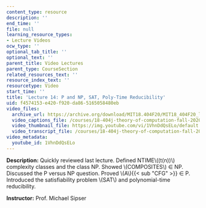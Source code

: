 ```yaml
---
content_type: resource
description: ''
end_time: ''
file: null
learning_resource_types:
- Lecture Videos
ocw_type: ''
optional_tab_title: ''
optional_text: ''
parent_title: Video Lectures
parent_type: CourseSection
related_resources_text: ''
resource_index_text: ''
resourcetype: Video
start_time: ''
title: 'Lecture 14: P and NP, SAT, Poly-Time Reducibility'
uid: f4574153-e420-f920-da86-5165058480eb
video_files:
  archive_url: https://archive.org/download/MIT18.404F20/MIT18_404F20_lec14_300k.mp4
  video_captions_file: /courses/18-404j-theory-of-computation-fall-2020/9de000fde14f5dffaffb00bc0102bdcd_1VhnDdQsELo.vtt
  video_thumbnail_file: https://img.youtube.com/vi/1VhnDdQsELo/default.jpg
  video_transcript_file: /courses/18-404j-theory-of-computation-fall-2020/1f8c07520728f22bf88196d3f138be69_1VhnDdQsELo.pdf
video_metadata:
  youtube_id: 1VhnDdQsELo
---
```


**Description:** Quickly reviewed last lecture. Defined NTIME\\((t(n))\\) complexity classes and the class NP. Showed \\(COMPOSITES\\) ∈ NP. Discussed the P versus NP question. Proved \\(A\\){{< sub "CFG" >}} ∈ P. Introduced the satisfiability problem \\(SAT\\) and polynomial-time reducibility.

**Instructor:** Prof. Michael Sipser



